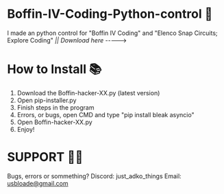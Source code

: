 # Boffin-IV-Coding-Python-control 🐍
I made an python control for "Boffin IV Coding" and "Elenco Snap Circuits; Explore Coding"
                                                                                            *|| Download here* ----->


# How to Install 📚

1. Download the Boffin-hacker-XX.py (latest version)
2. Open pip-installer.py
3. Finish steps in the program
4. Errors, or bugs, open CMD and type "pip install bleak asyncio"
5. Open Boffin-hacker-XX.py
6. Enjoy!

# SUPPORT 🧑‍💻

Bugs, errors or sommething?
Discord: just_adko_things
Email: usbloade@gmail.com
